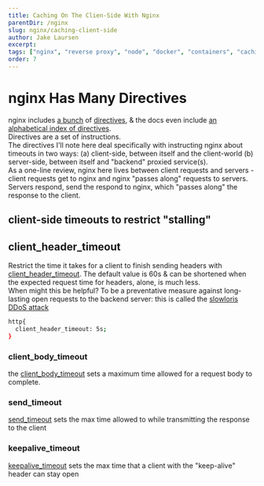 ```yaml
---
title: Caching On The Clien-Side With Nginx
parentDir: /nginx
slug: nginx/caching-client-side
author: Jake Laursen
excerpt:
tags: ["nginx", "reverse proxy", "node", "docker", "containers", "caching"]
order: 7
---
```


# nginx Has Many Directives
nginx includes [a bunch](https://www.nginx.com/resources/wiki/start/topics/examples/fullexample2/#nginx-conf) of [directives](http://nginx.org/en/docs/http/ngx_http_proxy_module.html), & the docs even include [an alphabetical index of directives](http://nginx.org/en/docs/dirindex.html).   
Directives are a set of instructions.  
The directives I'll note here deal specifically with instructing nginx about timeouts in two ways: (a) client-side, between itself and the client-world (b) server-side, between itself and "backend" proxied service(s).  
As a one-line review, nginx here lives between client requests and servers - client requests get to nginx and nginx "passes along" requests to servers. Servers respond, send the respond to nginx, which "passes along" the response to the client.  

## client-side timeouts to restrict "stalling"

## client_header_timeout
Restrict the time it takes for a client to finish sending headers with [client_header_timeout](http://nginx.org/en/docs/http/ngx_http_core_module.html#client_header_timeout). The default value is 60s & can be shortened when the expected request time for headers, alone, is much less.  
When might this be helpful? To be a preventative measure against long-lasting open requests to the backend server: this is called the [slowloris DDoS attack](https://www.cloudflare.com/learning/ddos/ddos-attack-tools/slowloris/)
```bash
http{
  client_header_timeout: 5s;
}
```

### client_body_timeout
the [client_body_timeout](http://nginx.org/en/docs/http/ngx_http_core_module.html#client_body_timeout) sets a maximum time allowed for a request body to complete.

### send_timeout
[send_timeout](http://nginx.org/en/docs/http/ngx_http_core_module.html#send_timeout) sets the max time allowed to while transmitting the response to the client

### keepalive_timeout
[keepalive_timeout](http://nginx.org/en/docs/http/ngx_http_core_module.html#keepalive_timeout) sets the max time that a client with the "keep-alive" header can stay open